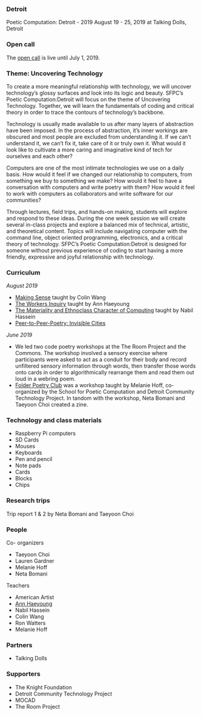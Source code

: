 ### Detroit

Poetic Computation: Detroit - 2019 
August 19 - 25, 2019 at Talking Dolls, Detroit 

### Open call

The [open call](http://sfpc.io/detroit) is live until July 1, 2019.

### Theme: Uncovering Technology 

To create a more meaningful relationship with technology, we will uncover technology’s glossy surfaces and look into its logic and beauty. SFPC’s Poetic Computation:Detroit will focus on the theme of Uncovering Technology. Together, we will learn the fundamentals of coding and critical theory in order to trace the contours of technology’s backbone. 

Technology is usually made available to us after many layers of abstraction have been imposed. In the process of abstraction, it’s inner workings are obscured and most people are excluded from understanding it. If we can’t understand it, we can’t fix it, take care of it or truly own it. What would it look like to cultivate a more caring and imaginative kind of tech for ourselves and each other?

Computers are one of the most intimate technologies we use on a daily basis. How would it feel if we changed our relationship to computers, from something we buy to something we make?  How would it feel to have a conversation with computers and write poetry with them? How would it feel to work with computers as collaborators and write software for our communities? 

Through lectures, field trips, and hands-on making, students will explore and respond to these ideas. During the one week session we will create several in-class projects and explore a balanced mix of technical, artistic, and theoretical content. Topics will include navigating computer with the command line, object oriented programming, electronics, and a critical theory of technology. SFPC’s Poetic Computation:Detroit is designed for someone without previous experience of coding to start having a more friendly, expressive and joyful relationship with technology. 

### Curriculum

*August 2019*
- [Making Sense](https://docs.google.com/document/d/1yhtziL1SciZRToZQ-hiuAiY7Fn-hAGo_YMhdUF-Itnk/edit) taught by Colin Wang
- [The Workers Inquiry](https://github.com/a-tbd/sfpc_detroit_2019) taught by Ann Haeyoung
- [The Materiality and Ethnoclass Character of Computing](https://github.com/nabilhassein/materiality-and-ethnoclass-character-of-computing/blob/master/README.md) taught by Nabil Hassein
- [Peer-to-Peer-Poetry: Invisible Cities](https://github.com/melaniehoff/Peer-to-Peer-Poetry)

*June 2019*
- We led two code poetry workshops at the The Room Project and the Commons. The workshop involved a sensory exercise where participants were asked to act as a conduit for their body and record unfiltered sensory information through words, then transfer those words onto cards in order to algorithmically rearrange them and read them out loud in a webring poem. 
- [Folder Poetry Club](https://github.com/melaniehoff/folderpoetry) was a workshop taught by Melanie Hoff, co-organized by the School for Poetic Computation and Detroit Community Technology Project. In tandom with the workshop, Neta Bomani and Taeyoon Choi created a zine.

### Technology and class materials 

- Raspberry Pi computers 
- SD Cards
- Mouses 
- Keyboards 
- Pen and pencil
- Note pads 
- Cards
- Blocks 
- Chips 

### Research trips

Trip report 1 & 2 by Neta Bomani and Taeyoon Choi 

### People 

Co- organizers 

- Taeyoon Choi 
- Lauren Gardner
- Melanie Hoff
- Neta Bomani 

Teachers 

- American Artist 
- [Ann Haeyoung](https://github.com/a-tbd/sfpc_detroit_2019)
- Nabil Hassein 
- Colin Wang 
- Ron Watters 
- Melanie Hoff

### Partners 

- Talking Dolls 

### Supporters

- The Knight Foundation
- Detroit Community Technology Project 
- MOCAD
- The Room Project  
